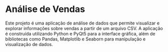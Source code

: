 # Análise de Vendas
Este projeto é uma aplicação de análise de dados que permite visualizar e explorar informações sobre vendas a partir de um arquivo CSV. A aplicação é construída utilizando Python e PyQt5 para a interface gráfica, além de bibliotecas como Pandas, Matplotlib e Seaborn para manipulação e visualização de dados.
